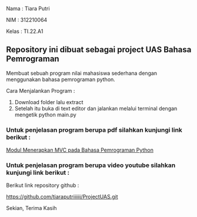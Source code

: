 Nama : Tiara Putri

NIM : 312210064

Kelas : TI.22.A1

## Repository ini dibuat sebagai project UAS Bahasa Pemrograman

Membuat sebuah program nilai mahasiswa sederhana dengan menggunakan bahasa pemrograman python.

Cara Menjalankan Program :

1. Download folder lalu extract
2. Setelah itu buka di text editor dan jalankan melalui terminal dengan mengetik python main.py

### Untuk penjelasan program berupa pdf silahkan kunjungi link berikut :

[Modul Menerapkan MVC pada Bahasa Pemrograman Python](https://drive.google.com/file/d/1oA8HktbdO5_EeQHLttN4f-muXrrIKvoX/view?usp=drivesdk)

### Untuk penjelasan program berupa video youtube silahkan kunjungi link berikut :


Berikut link repository github :

https://github.com/tiaraputriiiiii/ProjectUAS.git

Sekian, Terima Kasih
